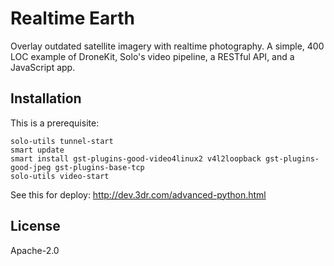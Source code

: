 # Realtime Earth

Overlay outdated satellite imagery with realtime photography. A simple, 400 LOC example of DroneKit, Solo's video pipeline, a RESTful API, and a JavaScript app.

## Installation

This is a prerequisite:

```
solo-utils tunnel-start
smart update
smart install gst-plugins-good-video4linux2 v4l2loopback gst-plugins-good-jpeg gst-plugins-base-tcp
solo-utils video-start
```

See this for deploy: <http://dev.3dr.com/advanced-python.html>

## License

Apache-2.0
